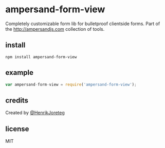 # ampersand-form-view

Completely customizable form lib for bulletproof clientside forms. Part of the http://ampersandjs.com collection of tools.

## install

```
npm install ampersand-form-view
```

## example

```javascript
var ampersand-form-view = require('ampersand-form-view');
```

## credits

Created by [@HenrikJoreteg](http://twitter.com/henrikjoreteg)

## license

MIT

